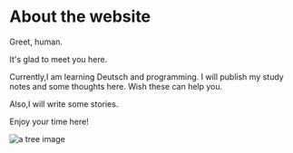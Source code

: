 # About the website
Greet, human.

It's glad to meet you here.

Currently,I am learning Deutsch and programming.
I will publish my study notes and some thoughts here.
Wish these can help you.

Also,I will write some stories.

Enjoy your time here!

![a tree image](https://drive.google.com/open?id=1eBgky7Su5AOn2tY3jkdR6O2ZRgvkBUba)
